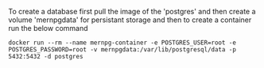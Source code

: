 To create a database first pull the image of the 'postgres' and then create a volume 'mernpgdata' for persistant storage and then to create a container run the below command

`docker run --rm --name mernpg-container -e POSTGRES_USER=root -e POSTGRES_PASSWORD=root -v mernpgdata:/var/lib/postgresql/data -p 5432:5432 -d postgres`
